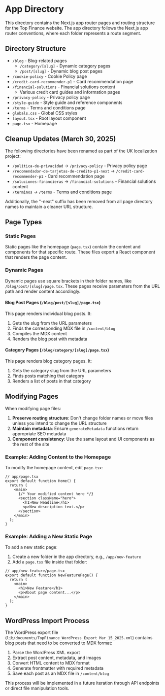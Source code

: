 # App Directory

This directory contains the Next.js app router pages and routing structure for the Top Finance website. The app directory follows the Next.js app router conventions, where each folder represents a route segment.

## Directory Structure

- `/blog` - Blog-related pages
  - `/category/[slug]` - Dynamic category pages
  - `/post/[slug]` - Dynamic blog post pages
- `/cookie-policy` - Cookie Policy page
- `/credit-card-recommender-p1` - Card recommendation page
- `/financial-solutions` - Financial solutions content
  - Various credit card guides and information pages
- `/privacy-policy` - Privacy policy page
- `/style-guide` - Style guide and reference components
- `/terms` - Terms and conditions page
- `globals.css` - Global CSS styles
- `layout.tsx` - Root layout component
- `page.tsx` - Homepage

## Cleanup Updates (March 30, 2025)

The following directories have been renamed as part of the UK localization project:

- `/politica-de-privacidad` → `/privacy-policy` - Privacy policy page
- `/recomendador-de-tarjetas-de-credito-p1-next` → `/credit-card-recommender-p1` - Card recommendation page
- `/soluciones-financieras` → `/financial-solutions` - Financial solutions content
- `/terminos` → `/terms` - Terms and conditions page

Additionally, the "-next" suffix has been removed from all page directory names to maintain a cleaner URL structure.

## Page Types

### Static Pages

Static pages like the homepage (`page.tsx`) contain the content and components for that specific route. These files export a React component that renders the page content.

### Dynamic Pages

Dynamic pages use square brackets in their folder names, like `/blog/post/[slug]/page.tsx`. These pages receive parameters from the URL path and render content accordingly.

#### Blog Post Pages (`/blog/post/[slug]/page.tsx`)

This page renders individual blog posts. It:

1. Gets the slug from the URL parameters
2. Finds the corresponding MDX file in `/content/blog`
3. Compiles the MDX content
4. Renders the blog post with metadata

#### Category Pages (`/blog/category/[slug]/page.tsx`)

This page renders blog category pages. It:

1. Gets the category slug from the URL parameters
2. Finds posts matching that category
3. Renders a list of posts in that category

## Modifying Pages

When modifying page files:

1. **Preserve routing structure**: Don't change folder names or move files unless you intend to change the URL structure
2. **Maintain metadata**: Ensure `generateMetadata` functions return appropriate SEO metadata
3. **Component consistency**: Use the same layout and UI components as the rest of the site

### Example: Adding Content to the Homepage

To modify the homepage content, edit `page.tsx`:

```tsx
// app/page.tsx
export default function Home() {
  return (
    <main>
      {/* Your modified content here */}
      <section className="hero">
        <h1>New Headline</h1>
        <p>New description text.</p>
      </section>
    </main>
  );
}
```

### Example: Adding a New Static Page

To add a new static page:

1. Create a new folder in the app directory, e.g., `/app/new-feature`
2. Add a `page.tsx` file inside that folder:

```tsx
// app/new-feature/page.tsx
export default function NewFeaturePage() {
  return (
    <main>
      <h1>New Feature</h1>
      <p>About page content...</p>
    </main>
  );
}
```

## WordPress Import Process

The WordPress export file (`lib/documents/TopFinance_WordPress_Export_Mar_15_2025.xml`) contains blog posts that need to be converted to MDX format:

1. Parse the WordPress XML export
2. Extract post content, metadata, and images
3. Convert HTML content to MDX format
4. Generate frontmatter with required metadata
5. Save each post as an MDX file in `/content/blog`

This process will be implemented in a future iteration through API endpoints or direct file manipulation tools.
